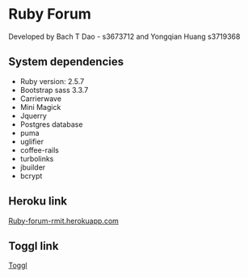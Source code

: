 # Ruby Forum

Developed by Bach T Dao - s3673712 and Yongqian Huang s3719368

## System dependencies
* Ruby version: 2.5.7
* Bootstrap sass 3.3.7
* Carrierwave
* Mini Magick
* Jquerry
* Postgres database
* puma
* uglifier
* coffee-rails
* turbolinks
* jbuilder
* bcrypt
## Heroku link
[Ruby-forum-rmit.herokuapp.com](https://Ruby-forum-rmit.herokuapp.com)

## Toggl link
[Toggl](https://toggl.com/app/4218286/projects/160185196/team)
